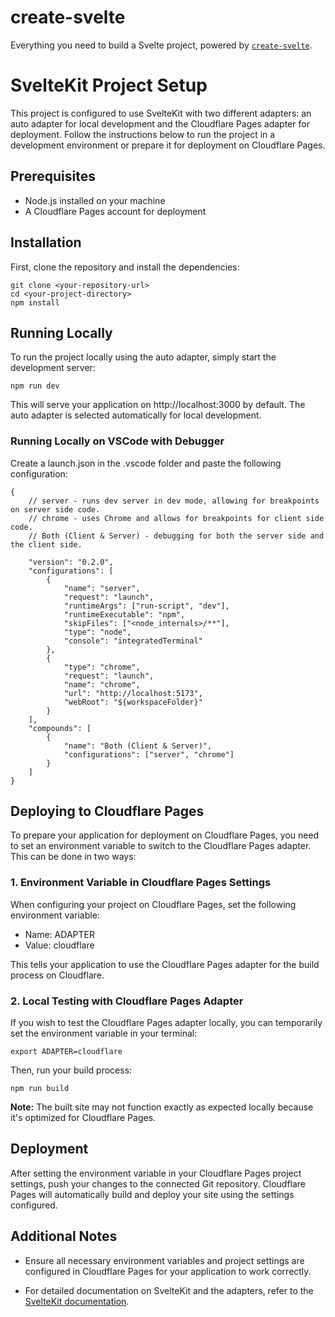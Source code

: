 # create-svelte

Everything you need to build a Svelte project, powered by [`create-svelte`](https://github.com/sveltejs/kit/tree/master/packages/create-svelte).

# SvelteKit Project Setup

This project is configured to use SvelteKit with two different adapters: an auto adapter for local development and the Cloudflare Pages adapter for deployment. Follow the instructions below to run the project in a development environment or prepare it for deployment on Cloudflare Pages.

## Prerequisites

- Node.js installed on your machine
- A Cloudflare Pages account for deployment

## Installation

First, clone the repository and install the dependencies:

    git clone <your-repository-url>
    cd <your-project-directory>
    npm install

## Running Locally

To run the project locally using the auto adapter, simply start the development server:

    npm run dev

This will serve your application on http://localhost:3000 by default. The auto adapter is selected automatically for local development.

### Running Locally on VSCode with Debugger

Create a launch.json in the .vscode folder and paste the following configuration:

    {
        // server - runs dev server in dev mode, allowing for breakpoints on server side code.
        // chrome - uses Chrome and allows for breakpoints for client side code.
        // Both (Client & Server) - debugging for both the server side and the client side.
        
        "version": "0.2.0",
        "configurations": [
            {
                "name": "server",
                "request": "launch",
                "runtimeArgs": ["run-script", "dev"],
                "runtimeExecutable": "npm",
                "skipFiles": ["<node_internals>/**"],
                "type": "node",
                "console": "integratedTerminal"
            },
            {
                "type": "chrome",
                "request": "launch",
                "name": "chrome",
                "url": "http://localhost:5173",
                "webRoot": "${workspaceFolder}"
            }
        ],
        "compounds": [
            {
                "name": "Both (Client & Server)",
                "configurations": ["server", "chrome"]
            }
        ]
    }

## Deploying to Cloudflare Pages

To prepare your application for deployment on Cloudflare Pages, you need to set an environment variable to switch to the Cloudflare Pages adapter. This can be done in two ways:

### 1. Environment Variable in Cloudflare Pages Settings

When configuring your project on Cloudflare Pages, set the following environment variable:

- Name: ADAPTER
- Value: cloudflare

This tells your application to use the Cloudflare Pages adapter for the build process on Cloudflare.

### 2. Local Testing with Cloudflare Pages Adapter

If you wish to test the Cloudflare Pages adapter locally, you can temporarily set the environment variable in your terminal:

    export ADAPTER=cloudflare

Then, run your build process:

    npm run build

**Note:** The built site may not function exactly as expected locally because it's optimized for Cloudflare Pages.

## Deployment

After setting the environment variable in your Cloudflare Pages project settings, push your changes to the connected Git repository. Cloudflare Pages will automatically build and deploy your site using the settings configured.

## Additional Notes

- Ensure all necessary environment variables and project settings are configured in Cloudflare Pages for your application to work correctly.

- For detailed documentation on SvelteKit and the adapters, refer to the [SvelteKit documentation](https://kit.svelte.dev/docs).


